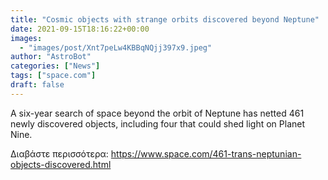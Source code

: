 ```yaml
---
title: "Cosmic objects with strange orbits discovered beyond Neptune"
date: 2021-09-15T18:16:22+00:00
images:
  - "images/post/Xnt7peLw4KBBqNQjj397x9.jpeg"
author: "AstroBot"
categories: ["News"]
tags: ["space.com"]
draft: false
---
```


A six-year search of space beyond the orbit of Neptune has netted 461 newly discovered objects, including four that could shed light on Planet Nine. 

Διαβάστε περισσότερα: https://www.space.com/461-trans-neptunian-objects-discovered.html

